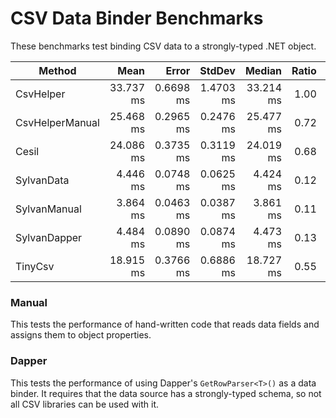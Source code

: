 # CSV Data Binder Benchmarks

These benchmarks test binding CSV data to a strongly-typed .NET object.

|          Method |      Mean |     Error |    StdDev |    Median | Ratio | RatioSD |      Gen 0 |    Gen 1 |    Gen 2 | Allocated |
|---------------- |----------:|----------:|----------:|----------:|------:|--------:|-----------:|---------:|---------:|----------:|
|       CsvHelper | 33.737 ms | 0.6698 ms | 1.4703 ms | 33.214 ms |  1.00 |    0.00 |  7000.0000 |        - |        - |  29.27 MB |
| CsvHelperManual | 25.468 ms | 0.2965 ms | 0.2476 ms | 25.477 ms |  0.72 |    0.02 |  6843.7500 |  31.2500 |        - |  27.32 MB |
|           Cesil | 24.086 ms | 0.3735 ms | 0.3119 ms | 24.019 ms |  0.68 |    0.03 |   312.5000 |  31.2500 |        - |   1.28 MB |
|      SylvanData |  4.446 ms | 0.0748 ms | 0.0625 ms |  4.424 ms |  0.12 |    0.00 |   289.0625 |  54.6875 |        - |   1.18 MB |
|    SylvanManual |  3.864 ms | 0.0463 ms | 0.0387 ms |  3.861 ms |  0.11 |    0.00 |   285.1563 |  46.8750 |        - |   1.14 MB |
|    SylvanDapper |  4.484 ms | 0.0890 ms | 0.0874 ms |  4.473 ms |  0.13 |    0.00 |   375.0000 |  62.5000 |        - |   1.52 MB |
|         TinyCsv | 18.915 ms | 0.3766 ms | 0.6886 ms | 18.727 ms |  0.55 |    0.03 | 13156.2500 | 437.5000 | 187.5000 |  54.91 MB |

### Manual

This tests the performance of hand-written code that reads data fields and assigns them to object properties.

### Dapper

This tests the performance of using Dapper's `GetRowParser<T>()` as a data binder. It requires that the data
source has a strongly-typed schema, so not all CSV libraries can be used with it.